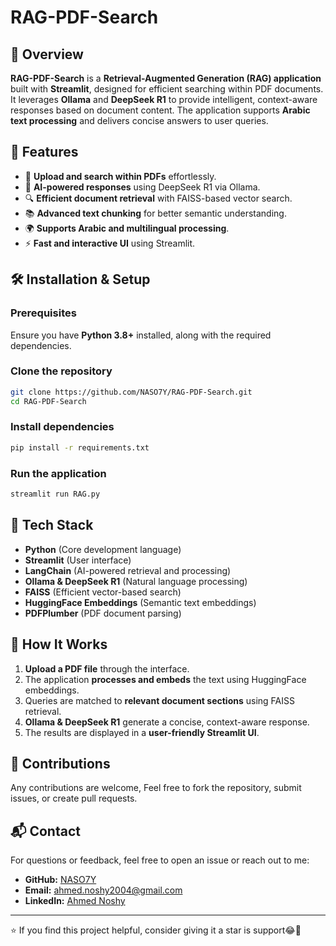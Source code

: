 # RAG-PDF-Search

## 📌 Overview
**RAG-PDF-Search** is a **Retrieval-Augmented Generation (RAG) application** built with **Streamlit**, designed for efficient searching within PDF documents. It leverages **Ollama** and **DeepSeek R1** to provide intelligent, context-aware responses based on document content. The application supports **Arabic text processing** and delivers concise answers to user queries.

## 🚀 Features
- 📂 **Upload and search within PDFs** effortlessly.
- 🧠 **AI-powered responses** using DeepSeek R1 via Ollama.
- 🔍 **Efficient document retrieval** with FAISS-based vector search.
- 📚 **Advanced text chunking** for better semantic understanding.
- 🌍 **Supports Arabic and multilingual processing**.
- ⚡ **Fast and interactive UI** using Streamlit.

## 🛠️ Installation & Setup
### Prerequisites
Ensure you have **Python 3.8+** installed, along with the required dependencies.

### Clone the repository
```bash
git clone https://github.com/NASO7Y/RAG-PDF-Search.git
cd RAG-PDF-Search
```

### Install dependencies
```bash
pip install -r requirements.txt
```

### Run the application
```bash
streamlit run RAG.py
```

## 🏢 Tech Stack
- **Python** (Core development language)
- **Streamlit** (User interface)
- **LangChain** (AI-powered retrieval and processing)
- **Ollama & DeepSeek R1** (Natural language processing)
- **FAISS** (Efficient vector-based search)
- **HuggingFace Embeddings** (Semantic text embeddings)
- **PDFPlumber** (PDF document parsing)

## 📌 How It Works
1. **Upload a PDF file** through the interface.
2. The application **processes and embeds** the text using HuggingFace embeddings.
3. Queries are matched to **relevant document sections** using FAISS retrieval.
4. **Ollama & DeepSeek R1** generate a concise, context-aware response.
5. The results are displayed in a **user-friendly Streamlit UI**.

## 🤝 Contributions
Any contributions are welcome, Feel free to fork the repository, submit issues, or create pull requests.

## 📬 Contact
For questions or feedback, feel free to open an issue or reach out to me:

- **GitHub:** [NASO7Y](https://github.com/NASO7Y)
- **Email:** ahmed.noshy2004@gmail.com
- **LinkedIn:** [Ahmed Noshy](https://www.linkedin.com/in/nos7y/)

---
⭐ If you find this project helpful, consider giving it a star is support😂🌹
